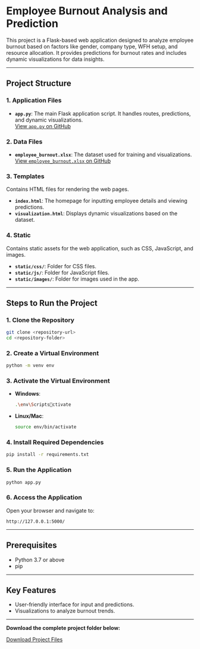 
# Employee Burnout Analysis and Prediction

This project is a Flask-based web application designed to analyze employee burnout based on factors like gender, company type, WFH setup, and resource allocation. It provides predictions for burnout rates and includes dynamic visualizations for data insights.

---

## Project Structure

### 1. **Application Files**
- **`app.py`**: The main Flask application script. It handles routes, predictions, and dynamic visualizations.  
  [View `app.py` on GitHub](https://github.com/your-github-repo/app.py)

### 2. **Data Files**
- **`employee_burnout.xlsx`**: The dataset used for training and visualizations.  
  [View `employee_burnout.xlsx` on GitHub](https://github.com/your-github-repo/employee_burnout.xlsx)

### 3. **Templates**
Contains HTML files for rendering the web pages.
- **`index.html`**: The homepage for inputting employee details and viewing predictions.
- **`visualization.html`**: Displays dynamic visualizations based on the dataset.

### 4. **Static**
Contains static assets for the web application, such as CSS, JavaScript, and images.
- **`static/css/`**: Folder for CSS files.
- **`static/js/`**: Folder for JavaScript files.
- **`static/images/`**: Folder for images used in the app.

---

## Steps to Run the Project

### 1. Clone the Repository
```bash
git clone <repository-url>
cd <repository-folder>
```

### 2. Create a Virtual Environment
```bash
python -m venv env
```

### 3. Activate the Virtual Environment
- **Windows**: 
  ```bash
  .\env\Scriptsctivate
  ```
- **Linux/Mac**:
  ```bash
  source env/bin/activate
  ```

### 4. Install Required Dependencies
```bash
pip install -r requirements.txt
```

### 5. Run the Application
```bash
python app.py
```

### 6. Access the Application
Open your browser and navigate to:
```
http://127.0.0.1:5000/
```

---

## Prerequisites
- Python 3.7 or above
- pip

---

## Key Features
- User-friendly interface for input and predictions.
- Visualizations to analyze burnout trends.

---

**Download the complete project folder below:**

[Download Project Files](./employee_burnout_analysis.zip)
